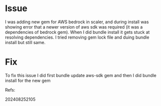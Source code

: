 # Issue
I was adding new gem for AWS bedrock in scaler, and during install was showing error that a newer version of aws sdk was required (it was a dependencies of bedrock gem). 
When I did bundle install it gets stuck at resolving dependencies. I tried removing gem lock file and duing bundle install but still same.

# Fix
To fix this issue I did first bundle update aws-sdk gem and then I did bundle install for the new gem

Refs: 


202408252105
